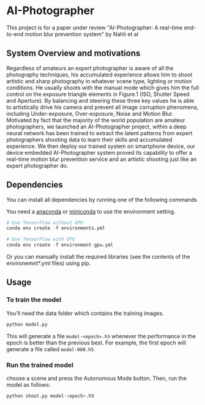 # AI-Photographer 
This project is for a paper under review "AI-Photographer: A real-time end-to-end motion blur prevention system" by Nahli et al

## System Overview and motivations

Regardless of amateurs an expert photographer is aware of all the photography techniques, his accumulated experience allows him to shoot artistic and sharp photography in whatever scene type, lighting or motion conditions. He usually shoots with the manual mode which gives him the full control on the exposure triangle elements in Figure.1 (ISO, Shutter Speed and Aperture). By balancing and steering these three key values he is able to artistically drive his camera and prevent all image corruption phenomena, including Under-exposure, Over-exposure, Noise and Motion Blur.
Motivated by fact that the majority of the world population are amateur photographers, we launched an AI-Photographer project, within a deep neural network has been trained to extract the latent patterns from expert photographers shooting data to learn their skills and accumulated experience. We then deploy our trained system on smartphone device, our device embedded AI-Photographer system proved its capability to offer a real-time motion blur prevention service and an artistic shooting just like an expert photographer do.

## Dependencies

You can install all dependencies by running one of the following commands

You need a [anaconda](https://www.continuum.io/downloads) or [miniconda](https://conda.io/miniconda.html) to use the environment setting.

```python
# Use TensorFlow without GPU
conda env create -f environments.yml 

# Use TensorFlow with GPU
conda env create -f environment-gpu.yml
```

Or you can manually install the required libraries (see the contents of the environemnt*.yml files) using pip.


## Usage



### To train the model

You'll need the data folder which contains the training images.

```python
python model.py
```

This will generate a file `model-<epoch>.h5` whenever the performance in the epoch is better than the previous best.  For example, the first epoch will generate a file called `model-000.h5`.

### Run the trained model

choose a scene and press the Autonomous Mode button.  Then, run the model as follows:

```python
python shoot.py model-<epoch>.h5
```





